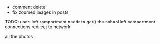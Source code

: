 + comment delete
+ fix zoomed images in posts


TODO:
user:
left compartment needs to get() the school
left compartment connections redirect to network

all the photos